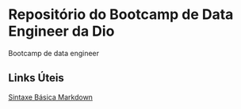 # Repositório do Bootcamp de Data Engineer da Dio
Bootcamp de data engineer
## Links Úteis
[Sintaxe Básica Markdown](https://www.markdownguide.org/)
